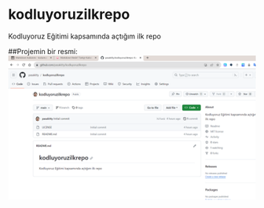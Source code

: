 # kodluyoruzilkrepo
Kodluyoruz Eğitimi kapsamında açtığım ilk repo

##Projemin bir resmi:
![Proje Repo Resmi](./resim.png)